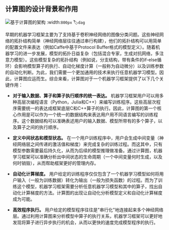 ## 计算图的设计背景和作用

![基于计算图的架构](../img/ch03/dag.svg)
:width:`800px`
:label:`dag`

早期的机器学习框架主要为了支持基于卷积神经网络的图像分类问题。这些神经网络的拓扑结构简单（神经网络层往往通过串行构建），他们的拓扑结构可以用简单的配置文件来表达（例如Caffe中基于Protocol
Buffer格式的模型定义）。随着机器学习的进一步发展，模型的拓扑日益复杂（包括混合专家，生成对抗网络，多注意力模型）。这些模型复杂的拓扑结构（例如说，分支结构，带有条件的if-else循环）会影响模型算子的执行、自动化梯度计算（一般称为自动微分）以及训练参数的自动化判断。为此，我们需要一个更加通用的技术来执行任意机器学习模型。因此，计算图应运而生。综合来看，计算图对于一个机器学习框架提供了以下几个关键作用：

-   **对于输入数据、算子和算子执行顺序的统一表达。**
    机器学习框架用户可以用多种高层次编程语言（Python，Julia和C++）来编写训练程序。这些高层次程序需要统一的表达成框架底层C和C++算子的执行。因此，计算图的第一个核心作用是可以作为一个统一的数据结构来表达用户用不同语言编写的训练程序。这个数据结构可以准确表述用户的输入数据、模型所带有的多个算子，以及算子之间的执行顺序。

-   **定义中间状态和模型状态。**
    在一个用户训练程序中，用户会生成中间变量（神经网络层之间传递的激活值和梯度）来完成复杂的训练过程。而这其中，只有模型参数需要最后持久化，从而为后续的模型推理做准备。通过计算图，机器学习框架可以准确分析出中间状态的生命周期（一个中间变量何时生成，以及何时销毁），从而帮助框架更好的管理内存。

-   **自动化计算梯度。**
    用户给定的训练程序仅仅包含了一个机器学习模型如何将用户输入（一般为训练数据）转化为输出（一般为损失函数）的过程。而为了训练这个模型，机器学习框架需要分析任意机器学习模型和其中的算子，找出自动化计算梯度的方法。计算图的出现让自动化分析模型定义和自动化计算梯度成为可能。

-   **高效程序执行。**
    用户给定的模型程序往往是"串行化"地连接起来多个神经网络层。通过利用计算图来分析模型中算子的执行关系，机器学习框架可以更好地发现将算子进行异步执行的机会，从而以更快的速度完成模型程序的执行。